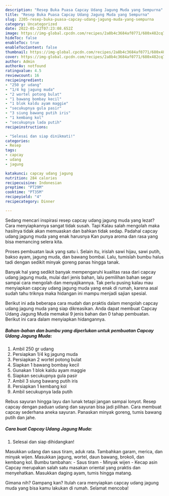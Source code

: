 ```yaml
---
description: "Resep Buka Puasa Capcay Udang Jagung Muda yang Sempurna"
title: "Resep Buka Puasa Capcay Udang Jagung Muda yang Sempurna"
slug: 2205-resep-buka-puasa-capcay-udang-jagung-muda-yang-sempurna
category: Uncategorized
date: 2022-05-22T07:23:08.652Z
image: https://img-global.cpcdn.com/recipes/2a8b4c3684af0771/680x482cq70/capcay-udang-jagung-muda-foto-resep-utama.jpg
hideToc: false
enableToc: true
enableTocContent: false
thumbnail: https://img-global.cpcdn.com/recipes/2a8b4c3684af0771/680x482cq70/capcay-udang-jagung-muda-foto-resep-utama.jpg
cover: https://img-global.cpcdn.com/recipes/2a8b4c3684af0771/680x482cq70/capcay-udang-jagung-muda-foto-resep-utama.jpg
author: Admin
authorAv: notfound
ratingvalue: 4.5
reviewcount: 16
recipeingredient:
- "250 gr udang"
- "1/4 kg jagung muda"
- "2 wortel potong bulat"
- "1 bawang bombay kecil"
- "1 blok kaldu ayam maggie"
- "secukupnya gula pasir"
- "3 siung bawang putih iris"
- "1 kembang kol"
- "secukupnya lada putih"
recipeinstructions:

- "Selesai dan siap dinikmati!"
categories:
- Resep
tags:
- capcay
- udang
- jagung

katakunci: capcay udang jagung 
nutrition: 284 calories
recipecuisine: Indonesian
preptime: "PT29M"
cooktime: "PT35M"
recipeyield: "4"
recipecategory: Dinner

---
```



Sedang mencari inspirasi resep capcay udang jagung muda yang lezat? Cara menyiapkannya sangat tidak susah. Tapi Kalau salah mengolah maka hasilnya tidak akan memuaskan dan bahkan tidak sedap. Padahal capcay udang jagung muda yang enak harusnya Kan punya aroma dan rasa yang bisa memancing selera kita.


Proses pembuatan lauk yang satu i. Selain itu, irislah sawi hijau, sawi putih, bakso ayam, jagung muda, dan bawang bombai. Lalu, tumislah bumbu halus tadi dengan sedikit minyak goreng panas hingga tanak.

Banyak hal yang sedikit banyak mempengaruhi kualitas rasa dari capcay udang jagung muda, mulai dari jenis bahan, lalu pemilihan bahan segar sampai cara mengolah dan menyajikannya. Tak perlu pusing kalau mau menyiapkan capcay udang jagung muda yang enak di rumah, karena asal sudah tahu triknya maka hidangan ini mampu menjadi sajian spesial.


Berikut ini ada beberapa cara mudah dan praktis dalam mengolah capcay udang jagung muda yang siap dikreasikan. Anda dapat membuat Capcay Udang Jagung Muda memakai 9 jenis bahan dan 0 tahap pembuatan. Berikut ini cara dalam menyiapkan hidangannya.

<!--inarticleads1-->

##### Bahan-bahan dan bumbu yang diperlukan untuk pembuatan Capcay Udang Jagung Muda:

1. Ambil 250 gr udang
1. Persiapkan 1/4 kg jagung muda
1. Persiapkan 2 wortel potong bulat
1. Siapkan 1 bawang bombay kecil
1. Gunakan 1 blok kaldu ayam maggie
1. Siapkan secukupnya gula pasir
1. Ambil 3 siung bawang putih iris
1. Persiapkan 1 kembang kol
1. Ambil secukupnya lada putih


Rebus sayuran hingga layu dan lunak tetapi jangan sampai lonyot. Resep capcay dengan paduan udang dan sayuran bisa jadi pilihan. Cara membuat capcay sederhana aneka sayuran. Panaskan minyak goreng, tumis bawang putih dan jahe. 

<!--inarticleads2-->

##### Cara buat Capcay Udang Jagung Muda:


1. Selesai dan siap dihidangkan!

Masukkan udang dan saus tiram, aduk rata. Tambahkan garam, merica, dan minyak wijen. Masukkan jagung, wortel, daun bawang, brokoli, dan kembang kol. Bumbu tambahan: - Saus tiram - Minyak wijen - Kecap asin Capcay merupakan salah satu masakan oriental yang praktis dan menyehatkan. Masukkan daging ayam, tumis hingga matang. 

Gimana nih? Gampang kan? Itulah cara menyiapkan capcay udang jagung muda yang bisa kamu lakukan di rumah. Selamat mencoba!
